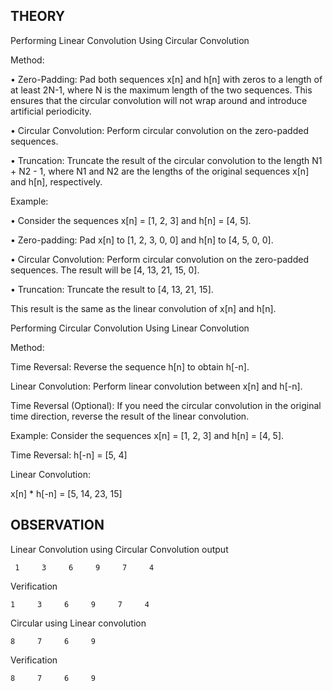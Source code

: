 ## THEORY

Performing Linear Convolution Using Circular Convolution

Method:

• Zero-Padding: Pad both sequences x[n] and h[n] with zeros to a length of at least 2N-1, where N is the maximum length of the two sequences. This ensures that the circular convolution will not wrap around and introduce artificial periodicity.

• Circular Convolution: Perform circular convolution on the zero-padded sequences.

• Truncation: Truncate the result of the circular convolution to the length N1 + N2 - 1, where N1 and N2 are the lengths of the original sequences x[n] and h[n], respectively.

Example:

• Consider the sequences x[n] = [1, 2, 3] and h[n] = [4, 5].

• Zero-padding: Pad x[n] to [1, 2, 3, 0, 0] and h[n] to [4, 5, 0, 0].

• Circular Convolution: Perform circular convolution on the zero-padded sequences. The result will be [4, 13, 21, 15, 0].

• Truncation: Truncate the result to [4, 13, 21, 15].

This result is the same as the linear convolution of x[n] and h[n].

Performing Circular Convolution Using Linear Convolution

Method:

Time Reversal: Reverse the sequence h[n] to obtain h[-n].

Linear Convolution: Perform linear convolution between x[n] and h[-n].

Time Reversal (Optional): If you need the circular convolution in the original time direction, reverse the result of the linear convolution.

Example:
Consider the sequences x[n] = [1, 2, 3] and h[n] = [4, 5].

Time Reversal: h[-n] = [5, 4]

Linear Convolution:

x[n] * h[-n] = [5, 14, 23, 15]

## OBSERVATION

Linear Convolution using Circular Convolution output

     1     3     6     9     7     4

Verification

    1     3     6     9     7     4

Circular using Linear convolution

    8     7     6     9     

Verification

    8     7     6     9
